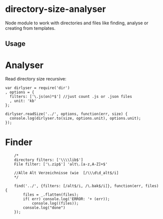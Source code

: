 directory-size-analyser
=======================

Node module to work with directories and files like finding, analyse or creating from templates. 

## Usage

# Analyser 
Read directory size recursive:

    var dirlyser = require('dir')
    , options = {
      filters: ['\.js(on)*$'] //just count .js or .json files 
      , unit: 'kb'
    };
    
    dirlyser.readSize('../', options, function(err, size) {
      console.log(dirlyser.to(size, options.unit), options.unit);
    });


# Finder		
		/*
		directory filters: ['\\\\lib$'] 
		File filter: ['\.zip$'] 'alt\.[a-z,A-Z]+$'

		//Alle Alt Verzeichnisse (wie  [/\\\d\d_alt$/i] 
		*/

		find('../', {filters: [/alt$/i, /\.bak$/i]}, function(err, files) {
			files = _.flatten(files);
			if(	err) console.log('ERROR: '+ (err));
				console.log((files));
			console.log("done")	
		});
